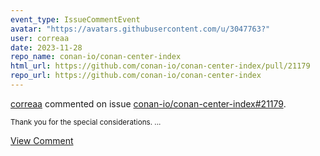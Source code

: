 ```yaml
---
event_type: IssueCommentEvent
avatar: "https://avatars.githubusercontent.com/u/3047763?"
user: correaa
date: 2023-11-28
repo_name: conan-io/conan-center-index
html_url: https://github.com/conan-io/conan-center-index/pull/21179
repo_url: https://github.com/conan-io/conan-center-index
---
```


<a href='https://github.com/correaa' target='_blank'>correaa</a> commented on issue <a href='https://github.com/conan-io/conan-center-index/pull/21179' target='_blank'>conan-io/conan-center-index#21179</a>.

<small>Thank you for the special considerations....</small>

<a href='https://github.com/conan-io/conan-center-index/pull/21179' target='_blank'>View Comment</a>